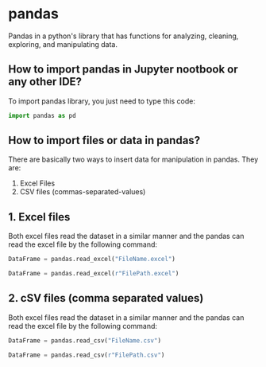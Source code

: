 # pandas
Pandas in a python's library that has functions for analyzing, cleaning, exploring, and manipulating data.

## How to import pandas in Jupyter nootbook or any other IDE?
To import pandas library, you just need to type this code:
```python
import pandas as pd
```

## How to import files or data in pandas?

There are basically two ways to insert data for manipulation in pandas. They are:
1. Excel Files
2. CSV files (commas-separated-values)

## 1. Excel files
  Both excel files read the dataset in a similar manner and the pandas can read the excel file by the following command:
  ```python
DataFrame = pandas.read_excel("FileName.excel")
```
```python
DataFrame = pandas.read_excel(r"FilePath.excel")
```

## 2. cSV files (comma separated values)
  Both excel files read the dataset in a similar manner and the pandas can read the excel file by the following command:
  ```python
DataFrame = pandas.read_csv("FileName.csv")
```
```python
DataFrame = pandas.read_csv(r"FilePath.csv")
```
